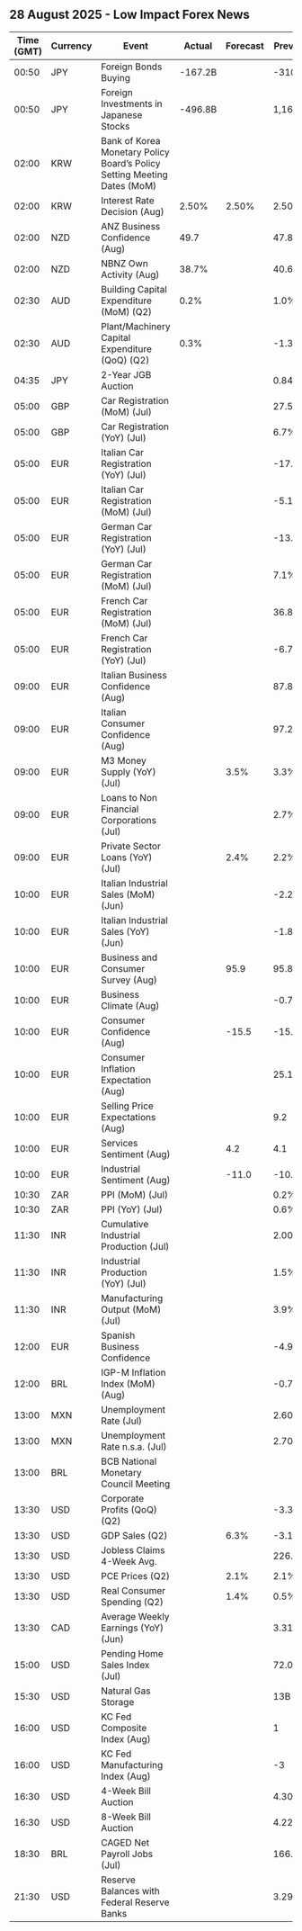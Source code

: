 ## 28 August 2025 - Low Impact Forex News

| Time (GMT) | Currency | Event | Actual | Forecast | Previous |
|------|----------|-------|--------|----------|----------|
| 00:50 | JPY | Foreign Bonds Buying | -167.2B |  | -310.9B |
| 00:50 | JPY | Foreign Investments in Japanese Stocks | -496.8B |  | 1,167.0B |
| 02:00 | KRW | Bank of Korea Monetary Policy Board’s Policy Setting Meeting Dates (MoM) |  |  |  |
| 02:00 | KRW | Interest Rate Decision (Aug) | 2.50% | 2.50% | 2.50% |
| 02:00 | NZD | ANZ Business Confidence (Aug) | 49.7 |  | 47.8 |
| 02:00 | NZD | NBNZ Own Activity (Aug) | 38.7% |  | 40.6% |
| 02:30 | AUD | Building Capital Expenditure (MoM) (Q2) | 0.2% |  | 1.0% |
| 02:30 | AUD | Plant/Machinery Capital Expenditure (QoQ) (Q2) | 0.3% |  | -1.3% |
| 04:35 | JPY | 2-Year JGB Auction |  |  | 0.841% |
| 05:00 | GBP | Car Registration (MoM) (Jul) |  |  | 27.5% |
| 05:00 | GBP | Car Registration (YoY) (Jul) |  |  | 6.7% |
| 05:00 | EUR | Italian Car Registration (YoY) (Jul) |  |  | -17.4% |
| 05:00 | EUR | Italian Car Registration (MoM) (Jul) |  |  | -5.1% |
| 05:00 | EUR | German Car Registration (YoY) (Jul) |  |  | -13.8% |
| 05:00 | EUR | German Car Registration (MoM) (Jul) |  |  | 7.1% |
| 05:00 | EUR | French Car Registration (MoM) (Jul) |  |  | 36.8% |
| 05:00 | EUR | French Car Registration (YoY) (Jul) |  |  | -6.7% |
| 09:00 | EUR | Italian Business Confidence (Aug) |  |  | 87.8 |
| 09:00 | EUR | Italian Consumer Confidence (Aug) |  |  | 97.2 |
| 09:00 | EUR | M3 Money Supply (YoY) (Jul) |  | 3.5% | 3.3% |
| 09:00 | EUR | Loans to Non Financial Corporations (Jul) |  |  | 2.7% |
| 09:00 | EUR | Private Sector Loans (YoY) (Jul) |  | 2.4% | 2.2% |
| 10:00 | EUR | Italian Industrial Sales (MoM) (Jun) |  |  | -2.20% |
| 10:00 | EUR | Italian Industrial Sales (YoY) (Jun) |  |  | -1.80% |
| 10:00 | EUR | Business and Consumer Survey (Aug) |  | 95.9 | 95.8 |
| 10:00 | EUR | Business Climate (Aug) |  |  | -0.72 |
| 10:00 | EUR | Consumer Confidence (Aug) |  | -15.5 | -15.5 |
| 10:00 | EUR | Consumer Inflation Expectation (Aug) |  |  | 25.1 |
| 10:00 | EUR | Selling Price Expectations (Aug) |  |  | 9.2 |
| 10:00 | EUR | Services Sentiment (Aug) |  | 4.2 | 4.1 |
| 10:00 | EUR | Industrial Sentiment (Aug) |  | -11.0 | -10.4 |
| 10:30 | ZAR | PPI (MoM) (Jul) |  |  | 0.2% |
| 10:30 | ZAR | PPI (YoY) (Jul) |  |  | 0.6% |
| 11:30 | INR | Cumulative Industrial Production (Jul) |  |  | 2.00% |
| 11:30 | INR | Industrial Production (YoY) (Jul) |  |  | 1.5% |
| 11:30 | INR | Manufacturing Output (MoM) (Jul) |  |  | 3.9% |
| 12:00 | EUR | Spanish Business Confidence |  |  | -4.9 |
| 12:00 | BRL | IGP-M Inflation Index (MoM) (Aug) |  |  | -0.77% |
| 13:00 | MXN | Unemployment Rate (Jul) |  |  | 2.60% |
| 13:00 | MXN | Unemployment Rate n.s.a. (Jul) |  |  | 2.70% |
| 13:00 | BRL | BCB National Monetary Council Meeting |  |  |  |
| 13:30 | USD | Corporate Profits (QoQ) (Q2) |  |  | -3.3% |
| 13:30 | USD | GDP Sales (Q2) |  | 6.3% | -3.1% |
| 13:30 | USD | Jobless Claims 4-Week Avg. |  |  | 226.25K |
| 13:30 | USD | PCE Prices (Q2) |  | 2.1% | 2.1% |
| 13:30 | USD | Real Consumer Spending (Q2) |  | 1.4% | 0.5% |
| 13:30 | CAD | Average Weekly Earnings (YoY) (Jun) |  |  | 3.31% |
| 15:00 | USD | Pending Home Sales Index (Jul) |  |  | 72.0 |
| 15:30 | USD | Natural Gas Storage |  |  | 13B |
| 16:00 | USD | KC Fed Composite Index (Aug) |  |  | 1 |
| 16:00 | USD | KC Fed Manufacturing Index (Aug) |  |  | -3 |
| 16:30 | USD | 4-Week Bill Auction |  |  | 4.300% |
| 16:30 | USD | 8-Week Bill Auction |  |  | 4.220% |
| 18:30 | BRL | CAGED Net Payroll Jobs (Jul) |  |  | 166.62K |
| 21:30 | USD | Reserve Balances with Federal Reserve Banks |  |  | 3.298T |
